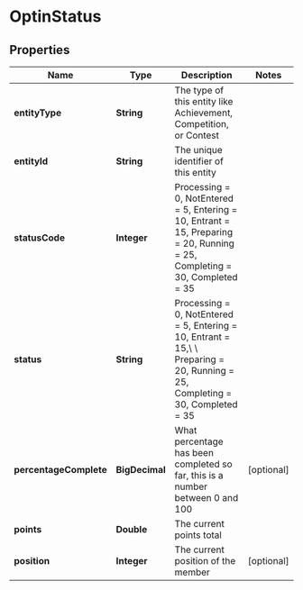 

# OptinStatus


## Properties

Name | Type | Description | Notes
------------ | ------------- | ------------- | -------------
**entityType** | **String** | The type of this entity like Achievement, Competition, or Contest | 
**entityId** | **String** | The unique identifier of this entity | 
**statusCode** | **Integer** | Processing &#x3D; 0, NotEntered &#x3D; 5, Entering &#x3D; 10, Entrant &#x3D; 15, Preparing &#x3D; 20, Running &#x3D; 25, Completing &#x3D; 30, Completed &#x3D; 35 | 
**status** | **String** | Processing &#x3D; 0, NotEntered &#x3D; 5, Entering &#x3D; 10, Entrant &#x3D; 15,\\             \\ Preparing &#x3D; 20, Running &#x3D; 25, Completing &#x3D; 30, Completed &#x3D; 35 | 
**percentageComplete** | **BigDecimal** | What percentage has been completed so far, this is a number between 0 and 100 |  [optional]
**points** | **Double** | The current points total | 
**position** | **Integer** | The current position of the member |  [optional]



